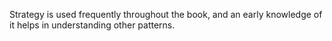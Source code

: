 Strategy is used frequently throughout the book, and an early knowledge of it helps in understanding other patterns. 